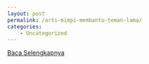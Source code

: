```yaml
---
layout: post
permalink: /arti-mimpi-membantu-teman-lama/
categories:
    - Uncategorized
---
```


[Baca Selengkapnya](/07)